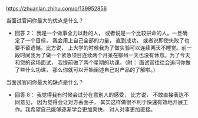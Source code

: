 https://zhuanlan.zhihu.com/p/139952856

当面试官问你最大的优点是什么？

- 回答 2： 我是一个做事全力以赴的人， 或者说是一个比较拼命的人。一旦确定了一个目标， 我会用上自己全部的力量， 直到成功， 或者说即使失败了也要不留遗憾。比方说， 上大学的时候我为了做实验可以连续两天不睡觉。前一段时间我为了做一个紧急项目连续两个月呆在柳州一天也没有休息。为了今天和您的这场面试， 我提前做了两个星期的功课。（附： 面试官往往会追问你做了些什么功课， 那么你就可以开始阐述自己对产品的了解啦。）

当面试官问你最大的缺点是什么？

- 回答 8： 我觉得我有时候会过分在意别人的感受， 比方说， 不敢直接表达不同意见， 因为觉得会让对方丢面子， 其实这样做很不利于快速有效地开展工作。我希望自己能够逐渐学会更加爽快， 对人对事更加直接。
